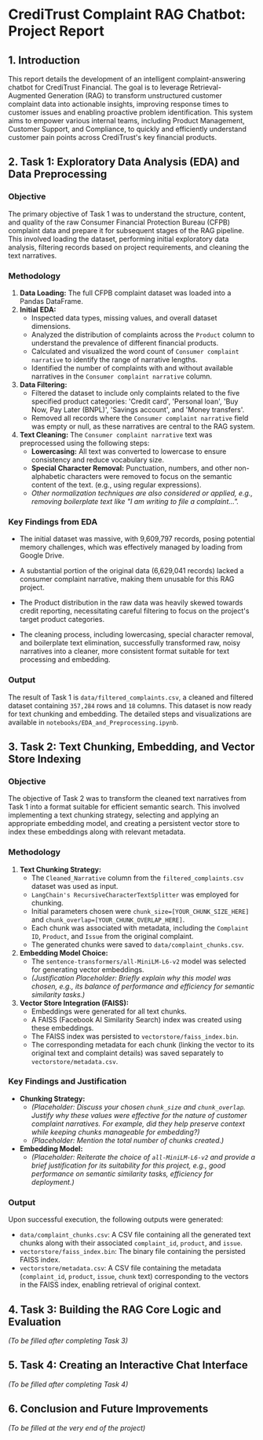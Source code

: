 # CrediTrust Complaint RAG Chatbot: Project Report

## 1. Introduction

This report details the development of an intelligent complaint-answering chatbot for CrediTrust Financial. The goal is to leverage Retrieval-Augmented Generation (RAG) to transform unstructured customer complaint data into actionable insights, improving response times to customer issues and enabling proactive problem identification. This system aims to empower various internal teams, including Product Management, Customer Support, and Compliance, to quickly and efficiently understand customer pain points across CrediTrust's key financial products.

## 2. Task 1: Exploratory Data Analysis (EDA) and Data Preprocessing

### Objective
The primary objective of Task 1 was to understand the structure, content, and quality of the raw Consumer Financial Protection Bureau (CFPB) complaint data and prepare it for subsequent stages of the RAG pipeline. This involved loading the dataset, performing initial exploratory data analysis, filtering records based on project requirements, and cleaning the text narratives.

### Methodology

1.  **Data Loading:** The full CFPB complaint dataset was loaded into a Pandas DataFrame.
2.  **Initial EDA:**
    * Inspected data types, missing values, and overall dataset dimensions.
    * Analyzed the distribution of complaints across the `Product` column to understand the prevalence of different financial products.
    * Calculated and visualized the word count of `Consumer complaint narrative` to identify the range of narrative lengths.
    * Identified the number of complaints with and without available narratives in the `Consumer complaint narrative` column.
3.  **Data Filtering:**
    * Filtered the dataset to include only complaints related to the five specified product categories: 'Credit card', 'Personal loan', 'Buy Now, Pay Later (BNPL)', 'Savings account', and 'Money transfers'.
    * Removed all records where the `Consumer complaint narrative` field was empty or null, as these narratives are central to the RAG system.
4.  **Text Cleaning:** The `Consumer complaint narrative` text was preprocessed using the following steps:
    * **Lowercasing:** All text was converted to lowercase to ensure consistency and reduce vocabulary size.
    * **Special Character Removal:** Punctuation, numbers, and other non-alphabetic characters were removed to focus on the semantic content of the text. (e.g., using regular expressions).
    * *Other normalization techniques are also considered or applied, e.g., removing boilerplate text like "I am writing to file a complaint...".*

### Key Findings from EDA

- The initial dataset was massive, with 9,609,797 records, posing potential memory challenges, which was effectively managed by loading from Google Drive.

- A substantial portion of the original data (6,629,041 records) lacked a consumer complaint narrative, making them unusable for this RAG project.

- The Product distribution in the raw data was heavily skewed towards credit reporting, necessitating careful filtering to focus on the project's target product categories.

- The cleaning process, including lowercasing, special character removal, and boilerplate text elimination, successfully transformed raw, noisy narratives into a cleaner, more consistent format suitable for text processing and embedding.

### Output

The result of Task 1 is `data/filtered_complaints.csv`, a cleaned and filtered dataset containing `357,284` rows and `18` columns. This dataset is now ready for text chunking and embedding. The detailed steps and visualizations are available in `notebooks/EDA_and_Preprocessing.ipynb`.

## 3. Task 2: Text Chunking, Embedding, and Vector Store Indexing

### Objective
The objective of Task 2 was to transform the cleaned text narratives from Task 1 into a format suitable for efficient semantic search. This involved implementing a text chunking strategy, selecting and applying an appropriate embedding model, and creating a persistent vector store to index these embeddings along with relevant metadata.

### Methodology

1.  **Text Chunking Strategy:**
    * The `Cleaned_Narrative` column from the `filtered_complaints.csv` dataset was used as input.
    * `LangChain's RecursiveCharacterTextSplitter` was employed for chunking.
    * Initial parameters chosen were `chunk_size=[YOUR_CHUNK_SIZE_HERE]` and `chunk_overlap=[YOUR_CHUNK_OVERLAP_HERE]`.
    * Each chunk was associated with metadata, including the `Complaint ID`, `Product`, and `Issue` from the original complaint.
    * The generated chunks were saved to `data/complaint_chunks.csv`.
2.  **Embedding Model Choice:**
    * The `sentence-transformers/all-MiniLM-L6-v2` model was selected for generating vector embeddings.
    * *(Justification Placeholder: Briefly explain why this model was chosen, e.g., its balance of performance and efficiency for semantic similarity tasks.)*
3.  **Vector Store Integration (FAISS):**
    * Embeddings were generated for all text chunks.
    * A FAISS (Facebook AI Similarity Search) index was created using these embeddings.
    * The FAISS index was persisted to `vectorstore/faiss_index.bin`.
    * The corresponding metadata for each chunk (linking the vector to its original text and complaint details) was saved separately to `vectorstore/metadata.csv`.

### Key Findings and Justification

* **Chunking Strategy:**
    * *(Placeholder: Discuss your chosen `chunk_size` and `chunk_overlap`. Justify why these values were effective for the nature of customer complaint narratives. For example, did they help preserve context while keeping chunks manageable for embedding?)*
    * *(Placeholder: Mention the total number of chunks created.)*
* **Embedding Model:**
    * *(Placeholder: Reiterate the choice of `all-MiniLM-L6-v2` and provide a brief justification for its suitability for this project, e.g., good performance on semantic similarity tasks, efficiency for deployment.)*

### Output

Upon successful execution, the following outputs were generated:
* `data/complaint_chunks.csv`: A CSV file containing all the generated text chunks along with their associated `complaint_id`, `product`, and `issue`.
* `vectorstore/faiss_index.bin`: The binary file containing the persisted FAISS index.
* `vectorstore/metadata.csv`: A CSV file containing the metadata (`complaint_id`, `product`, `issue`, `chunk` text) corresponding to the vectors in the FAISS index, enabling retrieval of original context.

## 4. Task 3: Building the RAG Core Logic and Evaluation

*(To be filled after completing Task 3)*

## 5. Task 4: Creating an Interactive Chat Interface

*(To be filled after completing Task 4)*

## 6. Conclusion and Future Improvements

*(To be filled at the very end of the project)*

